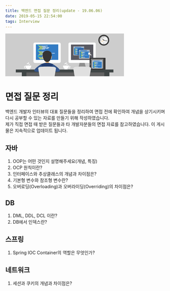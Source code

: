 ```yaml
---
title: 백엔드 면접 질문 정리(update - 19.06.06)
date: 2019-05-15 22:54:00
tags: Interview
---
```


![images](/images/springboot/interview/interview.png)<br/>

# 면접 질문 정리
백엔드 개발자 인터뷰의 대표 질문들을 정리하여 면접 전에 확인하여 개념을 상기시키며 다시 공부할 수 있는 자료를 만들기 위해 작성하였습니다.<br/>
제가 직접 면접 때 받은 질문들과 타 개발자분들의 면접 자료를 참고하였습니다.
이 게시물은 지속적으로 업데이트 됩니다.
<br/>

## 자바
1. OOP는 어떤 것인지 설명해주세요(개념, 특징)
2. OCP 원칙이란?
3. 인터페이스와 추상클래스의 개념과 차이점은?
4. 기본형 변수와 참조형 변수란?
5. 오버로딩(Overloading)과 오버라이딩(Overriding)의 차이점은?

## DB
1. DML, DDL, DCL 이란?
2. DB에서 인덱스란?

## 스프링
1. Spring IOC Container의 역할은 무엇인가?

## 네트워크
1. 세션과 쿠키의 개념과 차이점은?